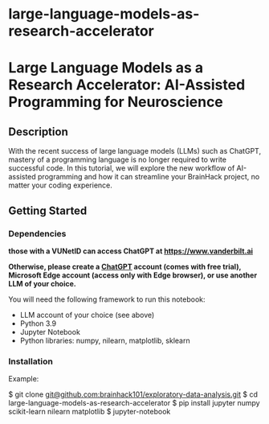 # large-language-models-as-research-accelerator
# Large Language Models as a Research Accelerator: AI-Assisted Programming for Neuroscience

## Description

With the recent success of large language models (LLMs) such as ChatGPT, mastery of a programming language is no longer required to write successful code. In this tutorial, we will explore the new workflow of AI-assisted programming and how it can streamline your BrainHack project, no matter your coding experience.

## Getting Started

### Dependencies

**those with a VUNetID can access ChatGPT at https://www.vanderbilt.ai**

**Otherwise, please create a [ChatGPT](www.chat.openai.com) account (comes with free trial), Microsoft Edge account (access only with Edge browser), or use another LLM of your choice.**

You will need the following framework to run this notebook:

- LLM account of your choice (see above)
- Python 3.9
- Jupyter Notebook
- Python libraries: numpy, nilearn, matplotlib, sklearn

### Installation

Example:

$ git clone [git@github.com:brainhack101/exploratory-data-analysis.git](https://github.com/brainhack-vandy/large-language-models-as-research-accelerator.git)
$ cd large-language-models-as-research-accelerator
$ pip install jupyter numpy scikit-learn nilearn matplotlib
$ jupyter-notebook
